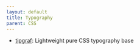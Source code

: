```yaml
---
layout: default
title: Typography
parent: CSS
---
```


- [tipgraf](https://github.com/tiaanduplessis/tipograf): Lightweight pure CSS typography base
